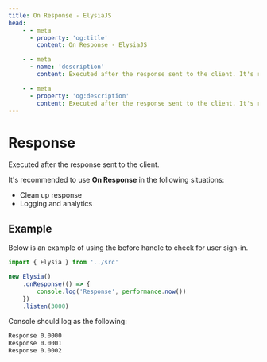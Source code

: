 ```yaml
---
title: On Response - ElysiaJS
head:
    - - meta
      - property: 'og:title'
        content: On Response - ElysiaJS

    - - meta
      - name: 'description'
        content: Executed after the response sent to the client. It's recommended to use **On Response** in the following situations. Clean up response. Logging and analytics.

    - - meta
      - property: 'og:description'
        content: Executed after the response sent to the client. It's recommended to use **On Response** in the following situations. Clean up response. Logging and analytics.
---
```


# Response
Executed after the response sent to the client.

It's recommended to use **On Response** in the following situations:
- Clean up response
- Logging and analytics

## Example
Below is an example of using the before handle to check for user sign-in.

```typescript
import { Elysia } from '../src'

new Elysia()
	.onResponse(() => {
		console.log('Response', performance.now())
	})
	.listen(3000)
```

Console should log as the following:

```bash
Response 0.0000
Response 0.0001
Response 0.0002
```
